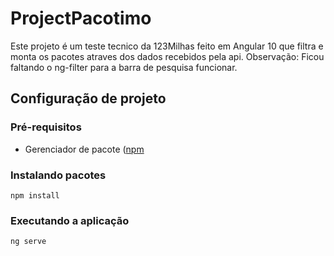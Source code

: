 # ProjectPacotimo

Este projeto é um teste tecnico da 123Milhas feito em Angular 10 que filtra e monta os pacotes atraves dos dados recebidos pela api.
Observação: Ficou faltando o ng-filter para a barra de pesquisa funcionar.



## Configuração de projeto
### Pré-requisitos
* Gerenciador de pacote ([npm](https://www.npmjs.com/get-npm)

### Instalando pacotes
```
npm install
```

### Executando a aplicação
```
ng serve
```
